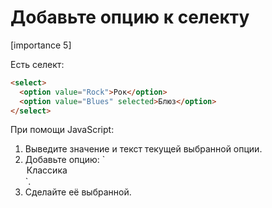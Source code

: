 # Добавьте опцию к селекту

[importance 5]

Есть селект:

```html
<select>
  <option value="Rock">Рок</option>
  <option value="Blues" selected>Блюз</option>
</select>
```

При помощи JavaScript:
<ol>
<li>Выведите значение и текст текущей выбранной опции.</li>
<li>Добавьте опцию: `<option value="Classic">Классика</option>`.</li>
<li>Сделайте её выбранной.</li>
</ol>
